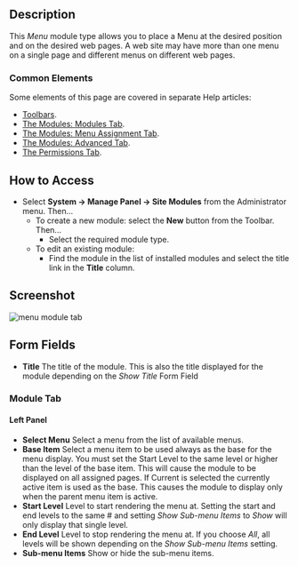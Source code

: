 <!-- Filename: Help4.x:Site_Modules:_Menu / Display title: Modules: Menu -->

## Description

This *Menu* module type allows you to place a Menu at the desired
position and on the desired web pages. A web site may have more than one
menu on a single page and different menus on different web pages.

### Common Elements

Some elements of this page are covered in separate Help articles:

* [Toolbars](jdocmanual?article=help/common-elements/toolbars).
* [The Modules: Modules Tab](jdocmanual?article=help/modules/modules-module-tab).
* [The Modules: Menu Assignment Tab](jdocmanual?article=help/modules/modules-menu-assignment-tab).
* [The Modules: Advanced Tab](jdocmanual?article=help/modules/modules-advanced-tab).
* [The Permissions Tab](jdocmanual?article=help/common-elements/edit-permissions).

## How to Access

- Select **System → Manage Panel → Site Modules** from the
  Administrator menu. Then...
  - To create a new module: select the **New** button from the Toolbar. Then...
    - Select the required module type.
  - To edit an existing module:
    - Find the module in the list of installed modules and select the
      title link in the **Title** column.

## Screenshot

![menu module tab](../../../en/images/modules-site/modules-menu-module-tab.png)

## Form Fields

- **Title** The title of the module. This is also the title displayed
  for the module depending on the *Show Title* Form Field

### Module Tab

#### Left Panel

- **Select Menu** Select a menu from the list of available menus.
- **Base Item** Select a menu item
  to be used always as the base for the menu display. You must set the
  Start Level to the same level or higher than the level of the base
  item. This will cause the module to be displayed on all assigned
  pages. If Current is selected the currently active item is used as the
  base. This causes the module to display only when the parent menu item
  is active.
- **Start Level** Level to start rendering the menu at. Setting the start 
  and end levels to the same \# and setting *Show Sub-menu Items* to *Show* 
  will only display that single level.
- **End Level** Level to stop rendering the menu at. If you choose *All*, all 
  levels will be shown depending on the *Show Sub-menu Items* setting.
- **Sub-menu Items** Show or hide the sub-menu items.
